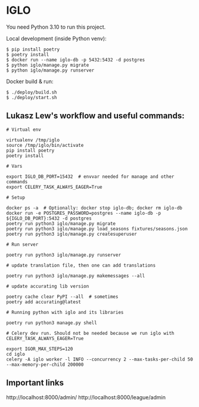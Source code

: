 # IGLO

You need Python 3.10 to run this project.

Local development (inside Python venv):

```
$ pip install poetry
$ poetry install
$ docker run --name iglo-db -p 5432:5432 -d postgres
$ python iglo/manage.py migrate
$ python iglo/manage.py runserver
```

Docker build & run:

```
$ ./deploy/build.sh
$ ./deploy/start.sh
```

## Lukasz Lew's workflow and useful commands:

```
# Virtual env

virtualenv /tmp/iglo
source /tmp/iglo/bin/activate
pip install poetry
poetry install

# Vars

export IGLO_DB_PORT=15432  # envvar needed for manage and other commands
export CELERY_TASK_ALWAYS_EAGER=True

# Setup

docker ps -a  # Optionally: docker stop iglo-db; docker rm iglo-db
docker run -e POSTGRES_PASSWORD=postgres --name iglo-db -p ${IGLO_DB_PORT}:5432 -d postgres
poetry run python3 iglo/manage.py migrate
poetry run python3 iglo/manage.py load_seasons fixtures/seasons.json
poetry run python3 iglo/manage.py createsuperuser

# Run server

poetry run python3 iglo/manage.py runserver

# update translation file, then one can add translations

poetry run python3 iglo/manage.py makemessages --all

# update accurating lib version

poetry cache clear PyPI --all  # sometimes
poetry add accurating@latest

# Running python with iglo and its libraries

poetry run python3 manage.py shell

# Celery dev run. Should not be needed because we run iglo with CELERY_TASK_ALWAYS_EAGER=True

export IGOR_MAX_STEPS=120
cd iglo
celery -A iglo worker -l INFO --concurrency 2 --max-tasks-per-child 50 --max-memory-per-child 200000

```

## Important links

http://localhost:8000/admin/
http://localhost:8000/league/admin
